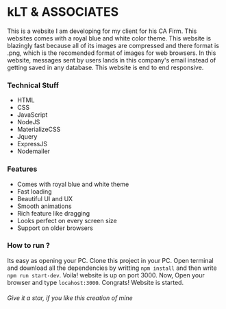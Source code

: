 # kLT & ASSOCIATES

This is a website I am developing for my client for his CA Firm. This websites comes with a royal blue and white color theme. This website is blazingly fast because all of its images are compressed and there format is .png, which is the recomended format of images for web browsers. In this website, messages sent by users lands in this company's email instead of getting saved in any database. This website is end to end responsive.

### Technical Stuff

* HTML
* CSS
* JavaScript
* NodeJS
* MaterializeCSS
* Jquery
* ExpressJS
* Nodemailer

### Features

* Comes with royal blue and white theme
* Fast loading
* Beautiful UI and UX
* Smooth animations
* Rich feature like dragging
* Looks perfect on every screen size
* Support on older browsers

### How to run ?

Its easy as opening your PC. Clone this project in your PC. Open terminal and download all the dependencies by writting ```npm install``` and then write ```npm run start-dev```. Voila! website is up on port 3000. Now, Open your browser and type ```locahost:3000```. Congrats! Website is started.

###### Give it a star, if you like this creation of mine